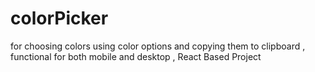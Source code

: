 # colorPicker
for choosing colors using color options and copying them to clipboard , functional for both mobile and desktop , React Based Project
